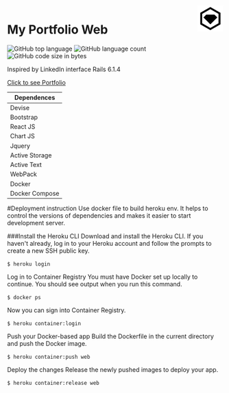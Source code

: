 <img src="https://github.com/zhivou/my_portfolio/blob/master/app/assets/images/favicon.png?raw=true" alt="My Portfolio logo" title="My Portfolio" align="right" height="60" />

# My Portfolio Web

![GitHub top language](https://img.shields.io/github/languages/top/zhivou/my_portfolio?style=for-the-badge)
![GitHub language count](https://img.shields.io/github/languages/count/zhivou/my_portfolio?style=for-the-badge)
![GitHub code size in bytes](https://img.shields.io/github/languages/code-size/zhivou/my_portfolio?style=for-the-badge)

Inspired by LinkedIn interface
Rails 6.1.4

[Click to see Portfolio](https://www.skrdev.com/ "Click to see Portfolio")

| Dependences    |
|----------------|
| Devise         |
| Bootstrap      |
| React JS       |
| Chart JS       |
| Jquery         |
| Active Storage |
| Active Text    |
| WebPack        |
| Docker         |
| Docker Compose |

#Deployment instruction
Use docker file to build heroku env. It helps to control the versions of dependencies and makes it easier to start 
development server.

###Install the Heroku CLI
Download and install the Heroku CLI.
If you haven't already, log in to your Heroku account and follow the prompts to create a new SSH public key.

```
$ heroku login
```
Log in to Container Registry
You must have Docker set up locally to continue. You should see output when you run this command.
```
$ docker ps
```
Now you can sign into Container Registry.
```
$ heroku container:login
```
Push your Docker-based app
Build the Dockerfile in the current directory and push the Docker image.
```
$ heroku container:push web
```
Deploy the changes
Release the newly pushed images to deploy your app.
```
$ heroku container:release web
```
